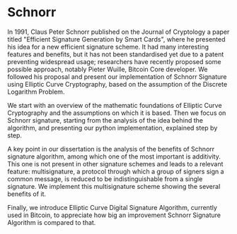 # Schnorr

In 1991, Claus Peter Schnorr published on the Journal of Cryptology a paper titled "Efficient Signature Generation by Smart Cards", where he presented his idea for a new efficient signature scheme.
It had many interesting features and benefits, but it has not been standardised yet due to a patent preventing widespread usage; researchers have recently proposed some possible approach, notably Pieter Wuille, Bitcoin Core developer.
We followed his proposal and present our implementation of Schnorr Signature using Elliptic Curve Cryptography, based on the assumption of the Discrete Logarithm Problem.

We start with an overview of the mathematic foundations of Elliptic Curve Cryptography and the assumptions on which it is based. Then we focus on Schnorr signature, starting from the analysis of the idea behind the algorithm, and presenting our python implementation, explained step by step. 

A key point in our dissertation is the analysis of the benefits of Schnorr signature algorithm, among which one of the most important is additivity. This one is not present in other signature schemes and leads to a relevant feature: multisignature, a protocol through which a group of signers sign a common message, is reduced to be indistinguishable from a single signature. We implement this multisignature scheme showing the several benefits of it.

Finally, we introduce Elliptic Curve Digital Signature Algorithm, currently used in Bitcoin, to appreciate how big an improvement Schnorr Signature Algorithm is compared to that.
